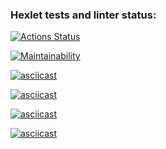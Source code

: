 ### Hexlet tests and linter status:
[![Actions Status](https://github.com/vitasbigboy/frontend-project-44/actions/workflows/hexlet-check.yml/badge.svg)](https://github.com/vitasbigboy/frontend-project-44/actions)

[![Maintainability](https://api.codeclimate.com/v1/badges/866176eaef3ef1941252/maintainability)](https://codeclimate.com/github/vitasbigboy/frontend-project-44/maintainability)

[![asciicast](https://asciinema.org/a/z2Lnh1B1tXlrxbMrofnseaYuG.svg)](https://asciinema.org/a/z2Lnh1B1tXlrxbMrofnseaYuG)

[![asciicast](https://asciinema.org/a/SXBCJuVD5KyLY9CQPFiUkm0ex.svg)](https://asciinema.org/a/SXBCJuVD5KyLY9CQPFiUkm0ex)

[![asciicast](https://asciinema.org/a/IIqM4VtJx329IF7x11lZIShuZ.svg)](https://asciinema.org/a/IIqM4VtJx329IF7x11lZIShuZ)

[![asciicast](https://asciinema.org/a/EythDYAMWOS3XYJEgoWyW4Anb.svg)](https://asciinema.org/a/EythDYAMWOS3XYJEgoWyW4Anb)